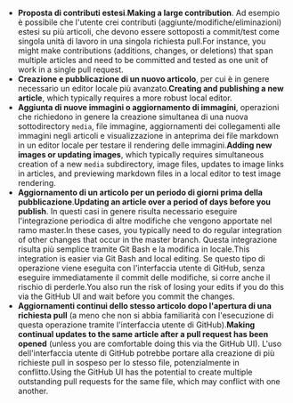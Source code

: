  - <span data-ttu-id="d94c8-101">**Proposta di contributi estesi**.</span><span class="sxs-lookup"><span data-stu-id="d94c8-101">**Making a large contribution**.</span></span> <span data-ttu-id="d94c8-102">Ad esempio è possibile che l'utente crei contributi (aggiunte/modifiche/eliminazioni) estesi su più articoli, che devono essere sottoposti a commit/test come singola unità di lavoro in una singola richiesta pull.</span><span class="sxs-lookup"><span data-stu-id="d94c8-102">For instance, you might make contributions (additions, changes, or deletions) that span multiple articles and need to be committed and tested as one unit of work in a single pull request.</span></span> 
 - <span data-ttu-id="d94c8-103">**Creazione e pubblicazione di un nuovo articolo**, per cui è in genere necessario un editor locale più avanzato.</span><span class="sxs-lookup"><span data-stu-id="d94c8-103">**Creating and publishing a new article**, which typically requires a more robust local editor.</span></span> 
 - <span data-ttu-id="d94c8-104">**Aggiunta di nuove immagini o aggiornamento di immagini**, operazioni che richiedono in genere la creazione simultanea di una nuova sottodirectory `media`, file immagine, aggiornamenti dei collegamenti alle immagini negli articoli e visualizzazione in anteprima dei file markdown in un editor locale per testare il rendering delle immagini.</span><span class="sxs-lookup"><span data-stu-id="d94c8-104">**Adding new images or updating images**, which typically requires simultaneous creation of a new `media` subdirectory, image files, updates to image links in articles, and previewing markdown files in a local editor to test image rendering.</span></span>
 - <span data-ttu-id="d94c8-105">**Aggiornamento di un articolo per un periodo di giorni prima della pubblicazione**.</span><span class="sxs-lookup"><span data-stu-id="d94c8-105">**Updating an article over a period of days before you publish**.</span></span> <span data-ttu-id="d94c8-106">In questi casi in genere risulta necessario eseguire l'integrazione periodica di altre modifiche che vengono apportate nel ramo master.</span><span class="sxs-lookup"><span data-stu-id="d94c8-106">In these cases, you typically need to do regular integration of other changes that occur in the master branch.</span></span> <span data-ttu-id="d94c8-107">Questa integrazione risulta più semplice tramite Git Bash e la modifica in locale.</span><span class="sxs-lookup"><span data-stu-id="d94c8-107">This integration is easier via Git Bash and local editing.</span></span> <span data-ttu-id="d94c8-108">Se questo tipo di operazione viene eseguita con l'interfaccia utente di GitHub, senza eseguire immediatamente il commit delle modifiche, si corre anche il rischio di perderle.</span><span class="sxs-lookup"><span data-stu-id="d94c8-108">You also run the risk of losing your edits if you do this via the GitHub UI and wait before you commit the changes.</span></span>
 - <span data-ttu-id="d94c8-109">**Aggiornamenti continui dello stesso articolo dopo l'apertura di una richiesta pull** (a meno che non si abbia familiarità con l'esecuzione di questa operazione tramite l'interfaccia utente di GitHub).</span><span class="sxs-lookup"><span data-stu-id="d94c8-109">**Making continual updates to the same article after a pull request has been opened** (unless you are comfortable doing this via the GitHub UI).</span></span> <span data-ttu-id="d94c8-110">L'uso dell'interfaccia utente di GitHub potrebbe portare alla creazione di più richieste pull in sospeso per lo stesso file, potenzialmente in conflitto.</span><span class="sxs-lookup"><span data-stu-id="d94c8-110">Using the GitHub UI has the potential to create multiple outstanding pull requests for the same file, which may conflict with one another.</span></span> 